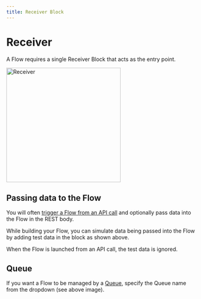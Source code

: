```yaml
---
title: Receiver Block
---
```

# Receiver

A Flow requires a single Receiver Block that acts as the entry point.

<img src="/img/flows/blocks/core/receiver/receiver-block.png" alt="Receiver" width="300" />

## Passing data to the Flow
You will often [trigger a Flow from an API call](Launching-flows.md) and optionally 
pass data into the Flow in the REST body.

While building your Flow, you can simulate data being passed into the Flow by adding test data 
in the block as shown above.

When the Flow is launched from an API call, the test data is ignored. 

## Queue
If you want a Flow to be managed by a [Queue](Queuing.md), specify the Queue name from the dropdown (see above image).